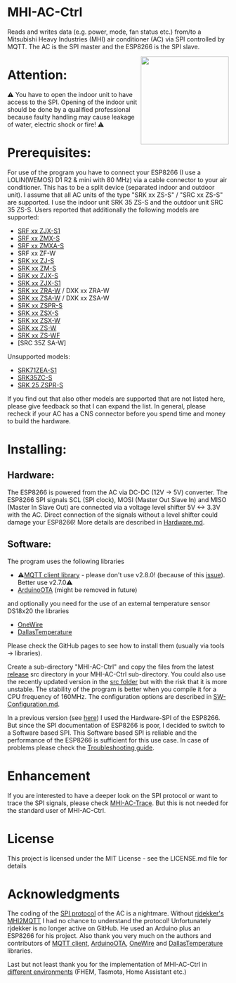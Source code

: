 # MHI-AC-Ctrl
Reads and writes data (e.g. power, mode, fan status etc.) from/to a Mitsubishi Heavy Industries (MHI) air conditioner (AC) via SPI controlled by MQTT. The AC is the SPI master and the ESP8266 is the SPI slave.

<img src="/images/IoT-MQTT-Panel.jpg" width=200 align="right" />

# Attention:
:warning: You have to open the indoor unit to have access to the SPI. Opening of the indoor unit should be done by 
a qualified professional because faulty handling may cause leakage of water, electric shock or fire! :warning: 

# Prerequisites:
For use of the program you have to connect your ESP8266 (I use a LOLIN(WEMOS) D1 R2 & mini with 80 MHz) via a
cable connector to your air conditioner. This has to be a split device (separated indoor and outdoor unit).
I assume that all AC units of the type "SRK xx ZS-S" / "SRC xx ZS-S" are supported. I use the indoor unit SRK 35 ZS-S and the outdoor unit SRC 35 ZS-S. Users reported that additionally the following models are supported:

- [SRF xx ZJX-S1](https://github.com/absalom-muc/MHI-AC-Ctrl/issues/17#issue-632187165)
- [SRF xx ZMX-S](https://github.com/absalom-muc/MHI-AC-Ctrl/issues/17#issuecomment-704789297)
- [SRF xx ZMXA-S](https://github.com/absalom-muc/MHI-AC-Ctrl/pull/91)
- SRF xx ZF-W
- [SRK xx ZJ-S](https://github.com/absalom-muc/MHI-AC-Ctrl/issues/10)
- [SRK xx ZM-S](https://github.com/absalom-muc/MHI-AC-Ctrl/issues/9)
- [SRK xx ZJX-S](https://github.com/absalom-muc/MHI-AC-Ctrl/issues/17#issuecomment-646469621)
- [SRK xx ZJX-S1](https://github.com/absalom-muc/MHI-AC-Ctrl/issues/17#issuecomment-646968940)
- [SRK xx ZRA-W](https://github.com/absalom-muc/MHI-AC-Ctrl/issues/17#issuecomment-730628655) / DXK xx ZRA-W
- [SRK xx ZSA-W](https://github.com/absalom-muc/MHI-AC-Ctrl/issues/17#issuecomment-891649495) / DXK xx ZSA-W
- [SRK xx ZSPR-S](https://github.com/absalom-muc/MHI-AC-Ctrl/issues/149)
- [SRK xx ZSX-S](https://github.com/absalom-muc/MHI-AC-Ctrl/issues/6#issuecomment-582242372)
- [SRK xx ZSX-W](https://github.com/absalom-muc/MHI-AC-Ctrl/issues/17#issuecomment-643748095)
- [SRK xx ZS-W](https://github.com/absalom-muc/MHI-AC-Ctrl/issues/121)
- [SRK xx ZS-WF](https://github.com/absalom-muc/MHI-AC-Ctrl/issues/121#issuecomment-1938350129)
- [SRC 35Z SA-W]

Unsupported models:
- [SRK71ZEA-S1](https://github.com/absalom-muc/MHI-AC-Ctrl/issues/143)
- [SRK35ZC-S](https://github.com/absalom-muc/MHI-AC-Ctrl/issues/154)
- [SRK 25 ZSPR-S](https://github.com/absalom-muc/MHI-AC-Ctrl/issues/185)
 
If you find out that also other models are supported that are not listed here, please give feedback so that I can expand the list. In general, please recheck if your AC has a CNS connector before you spend time and money to build the hardware.

# Installing:

## Hardware:
The ESP8266 is powered from the AC via DC-DC (12V -> 5V) converter. 
The ESP8266 SPI signals SCL (SPI clock), MOSI (Master Out Slave In) and MISO (Master In Slave Out) are connected via a voltage level shifter 5V <-> 3.3V with the AC. Direct connection of the signals without a level shifter could damage your ESP8266!
More details are described in [Hardware.md](Hardware.md).

## Software:
The program uses the following libraries
 - :warning:[MQTT client library](https://github.com/knolleary/pubsubclient) - please don't use v2.8.0! (because of this [issue](https://github.com/knolleary/pubsubclient/issues/747)). Better use v2.7.0:warning:
 - [ArduinoOTA](https://github.com/esp8266/Arduino/tree/master/libraries/ArduinoOTA) (might be removed in future)
 
and optionally you need for the use of an external temperature sensor DS18x20 the libraries
 - [OneWire](https://www.pjrc.com/teensy/td_libs_OneWire.html)
 - [DallasTemperature](https://github.com/milesburton/Arduino-Temperature-Control-Library)

Please check the GitHub pages to see how to install them (usually via tools -> libraries).

Create a sub-directory "MHI-AC-Ctrl" and copy the files from the latest [release](https://github.com/absalom-muc/MHI-AC-Ctrl/releases) src directory in your MHI-AC-Ctrl sub-directory. You could also use the recently updated version in the [src folder](src) but with the risk that it is more unstable. The stability of the program is better when you compile it for a CPU frequency of 160MHz.
The configuration options are described in [SW-Configuration.md](SW-Configuration.md).

In a previous version (see [here](https://github.com/absalom-muc/MHI-AC-SPY)) I used the Hardware-SPI of the ESP8266. But since the SPI documentation of ESP8266 is poor, I decided to switch to a Software based SPI.
This Software based SPI is reliable and the performance of the ESP8266 is sufficient for this use case.
In case of problems please check the [Troubleshooting guide](Troubleshooting.md).

# Enhancement
If you are interested to have a deeper look on the SPI protocol or want to trace the SPI signals, please check [MHI-AC-Trace](https://github.com/absalom-muc/MHI-AC-Trace). But this is not needed for the standard user of MHI-AC-Ctrl.

# License
This project is licensed under the MIT License - see the LICENSE.md file for details

# Acknowledgments
The coding of the [SPI protocol](https://github.com/absalom-muc/MHI-AC-Trace/blob/main/SPI.md) of the AC is a nightmare. Without [rjdekker's MHI2MQTT](https://github.com/rjdekker/MHI2MQTT) I had no chance to understand the protocol! Unfortunately rjdekker is no longer active on GitHub. He used an Arduino plus an ESP8266 for his project.
Also thank you very much on the authors and contributors of [MQTT client](https://github.com/knolleary/pubsubclient), [ArduinoOTA](https://github.com/esp8266/Arduino/tree/master/libraries/ArduinoOTA), [OneWire](https://www.pjrc.com/teensy/td_libs_OneWire.html) and [DallasTemperature](https://github.com/milesburton/Arduino-Temperature-Control-Library) libraries.

Last but not least thank you for the implementation of MHI-AC-Ctrl in [different environments](https://github.com/absalom-muc/MHI-AC-Ctrl/blob/master/SW-Configuration.md#integration-examples) (FHEM, Tasmota, Home Assistant etc.)
